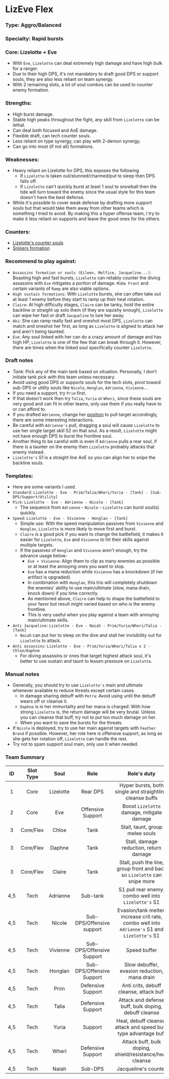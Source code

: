 # LizEve Flex

### Type: Aggro/Balanced

### Specialty: Rapid bursts

### Core: Lizelotte + Eve
- With `Eve`, `Lizelotte` can deal extremely high damage and have high bulk for a ranger.
- Due to their high DPS, it's not mandatory to draft good DPS or support souls, they are also less reliant on team synergy.
- With 2 remaining slots, a lot of soul combos can be used to counter enemy formation.

### Strengths:
- High burst damage.
- Stable high peaks throughout the fight, any skill from `Lizelotte` can be lethal.
- Can deal both focused and AoE damage.
- Flexible draft, can tech counter souls.
- Less reliant on type synergy, can play with 2-demon synergy.
- Can go into most (if not all) formations.

### Weaknesses:
- Heavy reliant on Lizelotte for DPS, this exposes the following
    - If `Lizelotte` is taken out/stunned/charmed/put to sleep then DPS falls off.
    - If `Lizelotte` can't quickly burst at least 1 soul to snowball then the tide will turn toward the enemy since the usual style for this team doesn't have the best defense.
- While it's possible to cover weak defense by drafting more support souls but that would take them away from other teams which is something I tried to avoid. By making this a hyper offense team, I try to make it less reliant on supports and leave the good ones for the others.

### Counters:
- [Lizelotte's counter souls](../counters/souls/lizelotte.md)
- [Snipers formation](../counters/formations/snipers.md)

### Recommend to play against:
- `Assassins formation or souls (Eileen, Melfice, Jacqueline...)`: Boasting high and fast bursts, `Lizelotte` can reliably counter the diving assassins with `Eve` mitigates a portion of damage. `MiHa Front` and certain variants of `Ramp` are also viable options.
- `High sustain formations`: With `Lizelotte` bursts, she can often take out at least 1 enemy before they start to ramp up their heal rotation.
- `Claire`: At high difficulty stages, `Claire` can be tanky, hold the entire backline or straight up solo them (if they are squishy enough), `Lizelotte` can wipe her fast or draft `Jacqueline` to lure her away.
- `Aki`: She can ramp really fast and oneshot most DPS, `Lizelotte` can match and oneshot her first, as long as `Lizelotte` is aligned to attack her and aren't being taunted.
- `Eve`: Any soul linked with her can do a crazy amount of damage and has high HP, `Lizelotte` is one of the few that can break through it. However, there are times when the linked soul specifically counter `Lizelotte`. 

### Draft notes
- *Tank*: Pick any of the main tank based on situation. Personally, I don't initiate tank pick with this team unless necessary.
- Avoid using good DPS or supports souls for the tech slots, pivot toward sub-DPS or utility souls like `Nicole`, `Honglan`, `Adrienne`, `Vivienne`...
- If you need a support, try `Prim` first. 
- If that doesn't work then try `Talia`, `Yuria` or `Wheri`, since these souls are very good and can fit in other teams, only use them if you really have to or can afford to.
- If you drafted `Adrienne`, change her [position](../positions/adrienne.md) to pull target accordingly, there are some interesting interactions.
- Be careful with `Adrienne's` pull, dragging a soul will cause `Lizelotte` to use her single target skill S2 on that soul. As a result, `Lizelotte` might not have enough DPS to burst the frontline soul.
- Another thing to be careful with is even if `Adrienne` pulls a rear soul, if there is a taunter on the enemy then `Lizelotte` probably attacks that enemy instead.
- `Lizelotte's` S1 is a straight line AoE so you can align her to snipe the backline souls.

### Templates:
- Here are some variants I used.
- `Standard`: `Lizelotte - Eve - Prim/Talia/Wheri/Yuria - [Tank] - [Sub-DPS/Support/Utility]`
- `Pick`: `Lizelotte - Eve - Adrienne - Nicole - [Tank]`
    - The sequence from `Adrienne` - `Nicole` - `Lizelotte` can burst soul(s) quickly.
- `Speed`: `Lizelotte - Eve - Vivienne - Honglan - [Tank]`
    - Simple use: With the speed manipulation passives from `Vivienne` and `Honglan`, `Lizelotte` is more likely to move first and burst.
    - `Claire` is a good pick if you want to change the battlefield, it makes it easier for `Lizelotte`, `Eve` and `Vivienne` to hit their skills against multiple targets.
    - If the passives of `Honglan` and `Vivienne` aren't enough, try the advance usage below:
        - `Eve + Vivienne`: Align them to clip as many enemies as possible or at least the annoying ones you want to stop.
        - `Eve` has a mana reduction while `Vivienne` has a knockdown (if her artifact is upgraded).
        - In combination with `Honglan`, this trio will completely shutdown the enemies' ability to use main/ultimate (slow, mana drain, knock down) if you time correctly.
        - As mentioned above, `Claire` can help to shape the battlefield to your favor but result might varied based on who is the enemy frontline.
        - This is very useful when you play against a team with annoying main/ultimate skills.
- `Anti Jacqueline`: `Lizelotte - Eve - Naiah - Prim/Yuria/Wheri/Talia - [Tank]`
    - `Naiah` can put her to sleep on the dive and stall her invisibility out for `Lizelotte` to attack.
- `Anti assassins`: `Lizelotte - Eve - Prim/Yuria/Wheri/Talia x 2 - Chloe/Daphne`
    - For diving assassins or ones that target highest attack soul, it's better to use sustain and taunt to lessen pressure on `Lizelotte`.

### Manual notes
- Generally, you should try to use `Lizelotte's` main and ultimate whenever available to reduce threats except certain cases.
    - In damage sharing debuff with `Petra`: Avoid using until the debuff wears off or cleanse it.
    - `Daphne` is in her immortality and her mana is charged: With how strong `Lizelotte` is, the return damage will be very brutal. Unless you can cleanse that buff, try not to put too much damage on her.
    - When you want to save the bursts for the threats.
- If `Nicole` is deployed, try to use her main against targets with `Feather Brand` if possible. However, her role here is offensive support, as long as she gets her rotation off, `Lizelotte` can handle the rest.
- Try not to spam support soul main, only use it when needed.

### Team Summary
|ID|Slot Type|Soul|Role|Role's duty|
|:---:|:---:|:---:|:---:|:---:|
|1|Core|Lizelotte|Rear DPS|Hyper bursts, both single and straightline, cleanse buffs|
|2|Core|Eve|Offensive Support|Boost `Lizelotte` damage, mitigate damage|
|3|Core/Flex|Chloe|Tank|Stall, taunt, group melee souls|
|3|Core/Flex|Daphne|Tank|Stall, damage reduction, return damage|
|3|Core/Flex|Claire|Tank|Stall, push the line, group front and back so `Lizelotte` can snipe more|
|4,5|Tech|Adrianne|Sub-tank|S1 pull rear enemy, combo well into `Lizelotte's` S1|
|4,5|Tech|Nicole|Sub-DPS/Offensive support|Evasion/tank melter, increase crit rate, combo well into `Adrianne's` S1 and `Lizelotte's` S1|
|4,5|Tech|Vivienne|Sub-DPS/Offensive Support|Speed buffer|
|4,5|Tech|Honglan|Sub-DPS/Offensive Support|Slow debuffer, evasion reduction, mana drain|
|4,5|Tech|Prim|Defensive Support|Anti crits, debuff cleanse, attack buff|
|4,5|Tech|Talia|Defensive Support|Attack and defense buff, bulk doping, debuff cleanse|
|4,5|Tech|Yuria|Support|Heal, debuff cleanse, attack and speed buff, type advantage buff|
|4,5|Tech|Wheri|Defensive Support|Attack buff, bulk doping, shield/resistance/heal, cleanse|
|4,5|Tech|Naiah|Sub-DPS|Jacqueline's counter|
